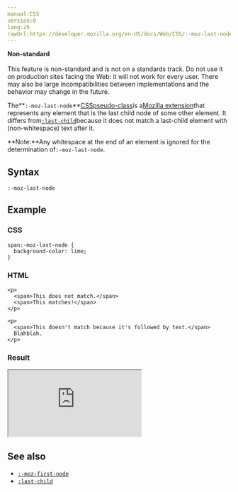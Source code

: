 ```yaml
---
manual:CSS
version:0
lang:zh
rawUrl:https://developer.mozilla.org/en-US/docs/Web/CSS/:-moz-last-node
---
```






**Non-standard**<br></br>This feature is non-standard and is not on a standards track. Do not use it on production sites facing the Web: it will not work for every user. There may also be large incompatibilities between implementations and the behavior may change in the future.





The**`:-moz-last-node`**[CSS](%427 "")[pseudo-class](%29702 "Pseudo-classes")is a[Mozilla extension](%28318 "")that represents any element that is the last child node of some other element. It differs from[`:last-child`](%34514 "The :last-child CSS pseudo-class represents the last element among a group of sibling elements.")because it does not match a last-child element with (non-whitespace) text after it.



**Note:**Any whitespace at the end of an element is ignored for the determination of`:-moz-last-node`.


## Syntax<a name="Syntax"></a>

```
:-moz-last-node

```

## Example<a name="Example"></a>

### CSS<a name="CSS"></a>

```
span:-moz-last-node {
  background-color: lime;
}
```

### HTML<a name="HTML"></a>

```
<p>
  <span>This does not match.</span>
  <span>This matches!</span>
</p>

<p>
  <span>This doesn't match because it's followed by text.</span>
  Blahblah.
</p>
```

### Result<a name="Result"></a>


<iframe src='https://mdn.mozillademos.org/en-US/docs/Web/CSS/:-moz-last-node$samples/Example?revision=1308497' width='null' height='null'></iframe>



## See also<a name="See_also"></a>

* [`:-moz-first-node`](%33042 "The :-moz-first-node CSS pseudo-class is a Mozilla extension that represents any element that is the first child node of some other element. It differs from :first-child because it does not match a first-child element with (non-whitespace) text before it.")
* [`:last-child`](%34514 "The :last-child CSS pseudo-class represents the last element among a group of sibling elements.")



